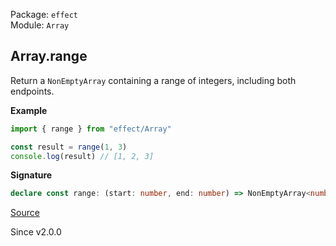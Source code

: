Package: `effect`<br />
Module: `Array`<br />

## Array.range

Return a `NonEmptyArray` containing a range of integers, including both endpoints.

**Example**

```ts
import { range } from "effect/Array"

const result = range(1, 3)
console.log(result) // [1, 2, 3]
```

**Signature**

```ts
declare const range: (start: number, end: number) => NonEmptyArray<number>
```

[Source](https://github.com/Effect-TS/effect/tree/main/packages/effect/src/Array.ts#L126)

Since v2.0.0